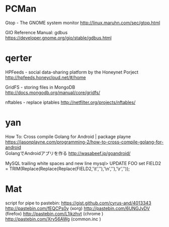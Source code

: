 


# PCMan

Gtop - The GNOME system monitor
<http://linux.maruhn.com/sec/gtop.html>  

GIO Reference Manual: gdbus
<https://developer.gnome.org/gio/stable/gdbus.html>  

# qerter

HPFeeds - social data-sharing platform by the Honeynet Porject
<http://hpfeeds.honeycloud.net/#/home>  

GridFS - storing files in MongoDB
<http://docs.mongodb.org/manual/core/gridfs/>  

nftables - replace iptables
<http://netfilter.org/projects/nftables/>  

# yan

How To: Cross compile Golang for Android | package playne
<https://jasonplayne.com/programming-2/how-to-cross-compile-golang-for-android>  
GolangでAndroidアプリを作る
<http://wasabeef.jp/goandroid/>  

MySQL trailing white spaces and new line
mysql> UPDATE FOO set FIELD2 = TRIM(Replace(Replace(Replace(FIELD2,'\t',''),'\n',''),'\r',''));

# Mat

script for pipe to pastebin: <https://gist.github.com/cyrus-and/4013343>  
<http://pastebin.com/fEQCPs0y>   (xorg)
<http://pastebin.com/6UNGJyDV>   (firefox)
<http://pastebin.com/L1ikzhvt>   (chrome )
<http://pastebin.com/Xrv56AWg>   (common.inc )